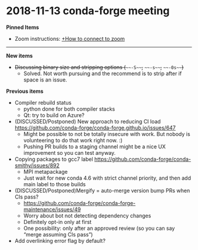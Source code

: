 # 2018-11-13 conda-forge meeting

**Pinned Items**

- Zoom instructions: [+How to connect to zoom](https://paper.dropbox.com/doc/How-to-connect-to-zoom-odl94oveHyiRv6UqTtZE5)

---

**New items**

- ~~Discussing binary size and stripping options (~~`~~-S~~`~~,~~ `~~-s~~`~~,~~ `~~-0s~~`~~)~~
  - Solved. Not worth pursuing and the recommend is to strip after if space is an issue.

**Previous items**

- Compiler rebuild status
  - python done for both compiler stacks
  - Qt: try to build on Azure?
- (DISCUSSED/Postponed) New approach to reducing CI load https://github.com/conda-forge/conda-forge.github.io/issues/647
  - Might be possible to not be totally insecure with work. But nobody is volunteering to do that work right now. :)
  - Pushing PR builds to a staging channel might be a nice UX improvement so you can test anyway.
- Copying packages to gcc7 label https://github.com/conda-forge/conda-smithy/issues/892
  - MPI metapackage
  - Just wait for new conda 4.6 with strict channel priority, and then add main label to those builds
- (DISCUSSED/Postponed)Mergify = auto-merge version bump PRs when CIs pass?
  - https://github.com/conda-forge/conda-forge-maintenance/issues/49
  - Worry about bot not detecting dependency changes
  - Definitely opt-in only at first
  - One possibility: only after an approved review (so you can say “merge assuming CIs pass”)
- Add overlinking error flag by default?

